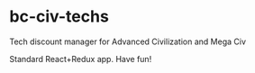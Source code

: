 # bc-civ-techs
Tech discount manager for Advanced Civilization and Mega Civ

Standard React+Redux app. Have fun!
